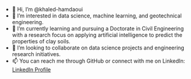 - 👋 Hi, I’m @khaled-hamdaoui
- 👀 I’m interested in data science, machine learning, and geotechnical engineering.
- 🌱 I’m currently learning and pursuing a Doctorate in Civil Engineering with a research focus on applying artificial intelligence to predict the properties of clay soils.
- 💞️ I’m looking to collaborate on data science projects and engineering research initiatives.
- 📫 You can reach me through GitHub or connect with me on LinkedIn: [LinkedIn Profile](https://www.linkedin.com/in/khaled-hamdaoui/)
